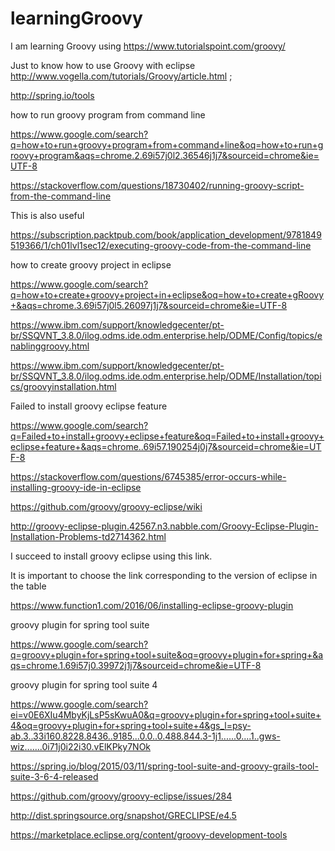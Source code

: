 # learningGroovy
I am learning Groovy using https://www.tutorialspoint.com/groovy/  


Just to know how to use Groovy with eclipse http://www.vogella.com/tutorials/Groovy/article.html  ;

http://spring.io/tools

how to run groovy program from command line

https://www.google.com/search?q=how+to+run+groovy+program+from+command+line&oq=how+to+run+groovy+program&aqs=chrome.2.69i57j0l2.36546j1j7&sourceid=chrome&ie=UTF-8

https://stackoverflow.com/questions/18730402/running-groovy-script-from-the-command-line

This is also useful

https://subscription.packtpub.com/book/application_development/9781849519366/1/ch01lvl1sec12/executing-groovy-code-from-the-command-line

how to create groovy project in eclipse

https://www.google.com/search?q=how+to+create+groovy+project+in+eclipse&oq=how+to+create+gRoovy+&aqs=chrome.3.69i57j0l5.26097j1j7&sourceid=chrome&ie=UTF-8

https://www.ibm.com/support/knowledgecenter/pt-br/SSQVNT_3.8.0/ilog.odms.ide.odm.enterprise.help/ODME/Config/topics/enablinggroovy.html

https://www.ibm.com/support/knowledgecenter/pt-br/SSQVNT_3.8.0/ilog.odms.ide.odm.enterprise.help/ODME/Installation/topics/groovyinstallation.html


Failed to install groovy eclipse feature

https://www.google.com/search?q=Failed+to+install+groovy+eclipse+feature&oq=Failed+to+install+groovy+eclipse+feature+&aqs=chrome..69i57.190254j0j7&sourceid=chrome&ie=UTF-8

https://stackoverflow.com/questions/6745385/error-occurs-while-installing-groovy-ide-in-eclipse

https://github.com/groovy/groovy-eclipse/wiki

http://groovy-eclipse-plugin.42567.n3.nabble.com/Groovy-Eclipse-Plugin-Installation-Problems-td2714362.html

I succeed to install groovy eclipse using this link.

It is important to choose the link corresponding to the version of eclipse in the table

https://www.function1.com/2016/06/installing-eclipse-groovy-plugin

groovy plugin for spring tool suite

https://www.google.com/search?q=groovy+plugin+for+spring+tool+suite&oq=groovy+plugin+for+spring+&aqs=chrome.1.69i57j0.39972j1j7&sourceid=chrome&ie=UTF-8

groovy plugin for spring tool suite 4

https://www.google.com/search?ei=v0E6XIu4MbyKjLsP5sKwuA0&q=groovy+plugin+for+spring+tool+suite+4&oq=groovy+plugin+for+spring+tool+suite+4&gs_l=psy-ab.3..33i160.8228.8436..9185...0.0..0.488.844.3-1j1......0....1..gws-wiz.......0i71j0i22i30.vElKPky7NOk

https://spring.io/blog/2015/03/11/spring-tool-suite-and-groovy-grails-tool-suite-3-6-4-released

https://github.com/groovy/groovy-eclipse/issues/284

 http://dist.springsource.org/snapshot/GRECLIPSE/e4.5
 
 https://marketplace.eclipse.org/content/groovy-development-tools

